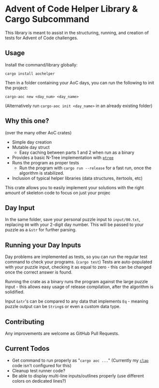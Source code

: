 
# Advent of Code Helper Library & Cargo Subcommand
This library is meant to assist in the structuring, running, and creation of tests for Advent of Code challenges.

## Usage
Install the command/library globally:
```
cargo install aochelper
```
Then in a folder containing your AoC days, you can run the following to init the project:
```
cargo-aoc new <day_num> <day_name>
```
(Alternatively run `cargo-aoc init <day_name>` in an already existing folder)

## Why this one?
(over the many other AoC crates)
* Simple day creation
* Mutable day struct
  * Easy caching between parts 1 and 2 when run as a binary
* Provides a basic N-Tree implementation with [`ptree`](https://crates.io/crates/ptree)
* Runs the program as proper tests
  * Run the program with `cargo run --release` for a fast run, once the algorithm is stabilized.
* Inclusion of typical helper libraries (data structures, itertools, etc)

This crate allows you to easily implement your solutions with the right amount of skeleton code to focus on just your projec

## Day Input
In the same folder, save your personal puzzle input to `input/00.txt`, replacing `00` with your 2-digit day number. This will be passed to your puzzle as a `&str` for further parsing.

## Running your Day Inputs
Day problems are implemented as tests, so you can run the regular test command to check your programs. (`cargo test`) Tests are auto-populated with your puzzle input, checking it as equal to zero - this can be changed once the correct answer is found.

Running the crate as a binary runs the program against the large puzzle input - this allows easy usage of release compilation, after the algorithm is solidified.

Input `&str`'s can be compared to any data that implements `Eq` - meaning puzzle output can be `String`s or even a custom data type.

## Contributing

Any improvements are welcome as GitHub Pull Requests.
## Current Todos
* Get command to run properly as "`cargo aoc ...`" (Currently my [`clap`](https://crates.io/crates/clap) code isn't configured for this)
* Cleanup test runner code?
* Be able to display multi-line inputs/outlines properly (use different colors on dedicated lines?)
